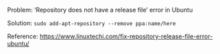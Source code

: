 Problem: ‘Repository does not have a release file’ error in Ubuntu

Solution: `sudo add-apt-repository --remove ppa:name/here`

Reference: https://www.linuxtechi.com/fix-repository-release-file-error-ubuntu/
